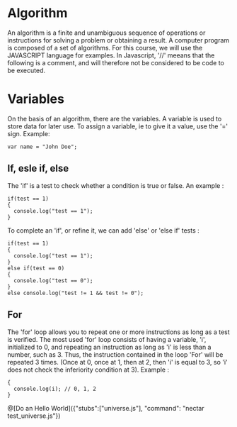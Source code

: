 # Algorithm

An algorithm is a finite and unambiguous sequence of operations or instructions for solving a problem or obtaining a result. A computer program is composed of a set of algorithms. For this course, we will use the JAVASCRIPT language for examples. In Javascript, '//' meeans that the following is a comment, and will therefore not be considered to be code to be executed.

# Variables

On the basis of an algorithm, there are the variables. A variable is used to store data for later use. To assign a variable, ie to give it a value, use the '=' sign. Example:

```var name = "John Doe";```

## If, esle if, else

The 'if' is a test to check whether a condition is true or false. An example :

```var test = 1;
if(test == 1)
{
  console.log("test == 1");
}
```

To complete an 'if', or refine it, we can add 'else' or 'else if' tests :

```var test = 1;
if(test == 1)
{
  console.log("test == 1");
}
else if(test == 0)
{
  console.log("test == 0");
}
else console.log("test != 1 && test != 0");
```
## For

The 'for' loop allows you to repeat one or more instructions as long as a test is verified. The most used 'for' loop consists of having a variable, 'i', initialized to 0, and repeating an instruction as long as 'i' is less than a number, such as 3. Thus, the instruction contained in the loop 'For' will be repeated 3 times. (Once at 0, once at 1, then at 2, then 'i' is equal to 3, so 'i' does not check the inferiority condition at 3). Example :

```for(var i = 0; i < 3; i++)
{
  console.log(i); // 0, 1, 2
}
```
  
 @[Do an Hello World]({"stubs":["universe.js"], "command": "nectar test_universe.js"})
